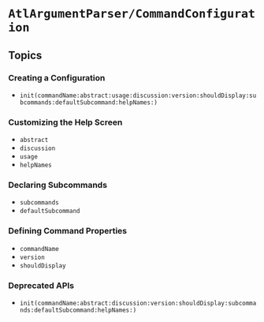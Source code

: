 # ``AtlArgumentParser/CommandConfiguration``

## Topics

### Creating a Configuration

- ``init(commandName:abstract:usage:discussion:version:shouldDisplay:subcommands:defaultSubcommand:helpNames:)``

### Customizing the Help Screen

- ``abstract``
- ``discussion``
- ``usage``
- ``helpNames``

### Declaring Subcommands

- ``subcommands``
- ``defaultSubcommand``

### Defining Command Properties

- ``commandName``
- ``version``
- ``shouldDisplay``

### Deprecated APIs

- ``init(commandName:abstract:discussion:version:shouldDisplay:subcommands:defaultSubcommand:helpNames:)``

